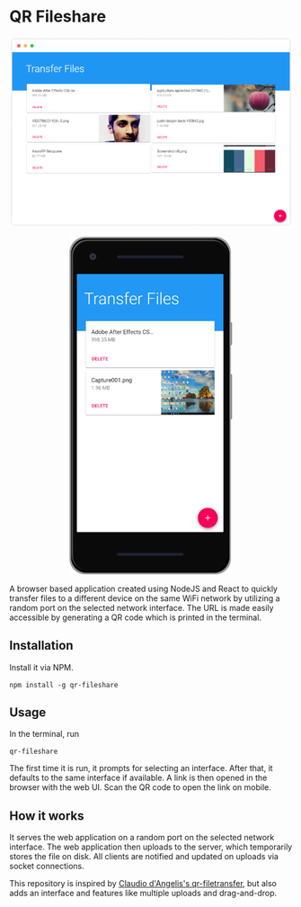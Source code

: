 # QR Fileshare

<p align="center">
  <img src="/assets/web-desktop-screenshot.png?raw=true">
</p>
<p align="center">
  <img height="600" src="/assets/web-mobile-screenshot.png?raw=true">
</p>

A browser based application created using NodeJS and React to quickly transfer files to a different device on the same WiFi network by utilizing a random port on the selected network interface. The URL is made easily accessible by generating a QR code which is printed in the terminal.

## Installation
Install it via NPM.
```shell
npm install -g qr-fileshare
```
## Usage
In the terminal, run
```shell
qr-fileshare
```
The first time it is run, it prompts for selecting an interface. After that, it defaults to the same interface if available. A link is then opened in the browser with the web UI. Scan the QR code to open the link on mobile.

## How it works
It serves the web application on a random port on the selected network interface. The web application then uploads to the server, which temporarily stores the file on disk. All clients are notified and updated on uploads via socket connections.

This repository is inspired by [Claudio d'Angelis's qr-filetransfer](https://github.com/claudiodangelis/qr-filetransfer), but also adds an interface and features like multiple uploads and drag-and-drop.
